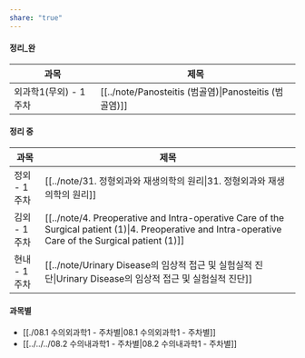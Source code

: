 ```yaml
---
share: "true"
---
```


#### 정리_완

| 과목             | 제목                                                   |
| -------------- | ---------------------------------------------------- |
| 외과학1(무외) - 1주차 | [[../note/Panosteitis (범골염)\|Panosteitis (범골염)]] |


#### 정리 중
| 과목       | 제목                                                                                                                                                         |
| -------- | ---------------------------------------------------------------------------------------------------------------------------------------------------------- |
| 정외 - 1주차 | [[../note/31. 정형외과와 재생의학의 원리\|31. 정형외과와 재생의학의 원리]]                                                                                                     |
| 김외 - 1주차 | [[../note/4. Preoperative and Intra-operative Care of the Surgical patient (1)\|4. Preoperative and Intra-operative Care of the Surgical patient (1)]] |
| 현내 - 1주차 | [[../note/Urinary Disease의 임상적 접근 및 실험실적 진단\|Urinary Disease의 임상적 접근 및 실험실적 진단]]                                                                       |


#### 과목별
- [[./08.1 수의외과학1 - 주차별|08.1 수의외과학1 - 주차별]]
- [[../../../08.2 수의내과학1 - 주차별|08.2 수의내과학1 - 주차별]]



